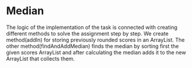 # Median
The logic of the implementation of the task is connected with creating 
different methods to solve the assignment step by step.
We create method(addIn) for storing previously rounded scores in an ArrayList.
The other method(findAndAddMedian) finds the median by sorting first the given scores ArrayList
and after calculating the median adds it to the new ArrayList that collects them.
